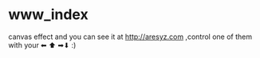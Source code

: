www_index
=========
 canvas effect 
               and
                   you can see it 
                                  at
                                     http://aresyz.com
                                                      ,control one of them with your ⬅ ⬆  ➡⬇                                                            :)
